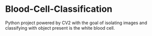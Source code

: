 # Blood-Cell-Classification
Python project powered by CV2 with the goal of isolating images and classifying with object present is the white blood cell.
